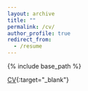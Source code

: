 ```yaml
---
layout: archive
title: ""
permalink: /cv/
author_profile: true
redirect_from:
  - /resume
---
```


{% include base_path %}


[CV](https://www.dropbox.com/s/74o9pth7eg8wxd1/RomaniniCV2019.pdf?dl=0){:target="_blank"}
